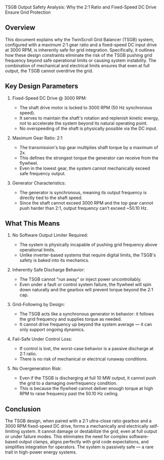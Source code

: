 
TSGB Output Safety Analysis: Why the 2:1 Ratio and Fixed-Speed DC Drive Ensure Grid Protection

Overview
--------
This document explains why the TwinScroll Grid Balancer (TSGB) system, configured with a maximum 2:1 gear ratio and a fixed-speed DC input drive at 3000 RPM, is inherently safe for grid integration. Specifically, it outlines how these design constraints eliminate the risk of the TSGB pushing grid frequency beyond safe operational limits or causing system instability. The combination of mechanical and electrical limits ensures that even at full output, the TSGB cannot overdrive the grid.

Key Design Parameters
---------------------
1. Fixed-Speed DC Drive @ 3000 RPM:
   - The shaft drive motor is locked to 3000 RPM (50 Hz synchronous speed).
   - It serves to maintain the shaft's rotation and replenish kinetic energy, not to accelerate the system beyond its natural operating point.
   - No overspeeding of the shaft is physically possible via the DC input.

2. Maximum Gear Ratio: 2:1
   - The transmission's top gear multiplies shaft torque by a maximum of 2x.
   - This defines the strongest torque the generator can receive from the flywheel.
   - Even in the lowest gear, the system cannot mechanically exceed safe frequency output.

3. Generator Characteristics:
   - The generator is synchronous, meaning its output frequency is directly tied to the shaft speed.
   - Since the shaft cannot exceed 3000 RPM and the top gear cannot push harder than 2:1, output frequency can’t exceed ~50.10 Hz.

What This Means
---------------
1. No Software Output Limiter Required:
   - The system is physically incapable of pushing grid frequency above operational limits.
   - Unlike inverter-based systems that require digital limits, the TSGB's safety is baked into its mechanics.

2. Inherently Safe Discharge Behavior:
   - The TSGB cannot "run away" or inject power uncontrollably.
   - Even under a fault or control system failure, the flywheel will spin down naturally and the gearbox will prevent torque beyond the 2:1 cap.

3. Grid-Following by Design:
   - The TSGB acts like a synchronous generator in behavior: it follows the grid frequency and supplies torque as needed.
   - It cannot drive frequency up beyond the system average — it can only support ongoing dynamics.

4. Fail-Safe Under Control Loss:
   - If control is lost, the worst-case behavior is a passive discharge at 2:1 ratio.
   - There is no risk of mechanical or electrical runaway conditions.

5. No Overgeneration Risk:
   - Even if the TSGB is discharging at full 10 MW output, it cannot push the grid to a damaging overfrequency condition.
   - This is because the flywheel cannot deliver enough torque at high RPM to raise frequency past the 50.10 Hz ceiling.

Conclusion
----------
The TSGB design, when paired with a 2:1 ultra-close ratio gearbox and a 3000 RPM fixed-speed DC drive, forms a mechanically and electrically self-limiting system. It cannot damage or destabilize the grid, even at full output or under failure modes. This eliminates the need for complex software-based output clamps, aligns perfectly with grid code expectations, and simplifies integration for operators. The system is passively safe — a rare trait in high-power energy systems.
